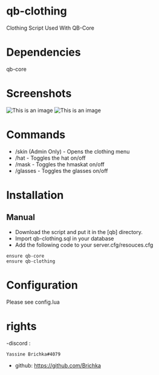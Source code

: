 # qb-clothing
Clothing Script Used With QB-Core 

# Dependencies
qb-core

# Screenshots
![This is an image](https://i.imgur.com/ham53L8.png)
![This is an image](https://i.imgur.com/Hmj8eHw.png)


# Commands
- /skin (Admin Only) - Opens the clothing menu
- /hat - Toggles the hat on/off
- /mask - Toggles the hmaskat on/off
- /glasses - Toggles the glasses on/off

# Installation
## Manual
- Download the script and put it in the [qb] directory.
- Import qb-clothing.sql in your database
- Add the following code to your server.cfg/resouces.cfg
```
ensure qb-core
ensure qb-clothing
```
# Configuration
Please see config.lua

# rights 
-discord : 
```
Yassine Brichka#4079
```
- github: https://github.com/Brichka 
